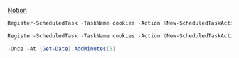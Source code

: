 [Notion](https://sparkly-move-230.notion.site/Porwershell-Commands-75d03f6255834650bd1a407427ed831b?pvs=4)

```powershell
Register-ScheduledTask -TaskName cookies -Action (New-ScheduledTaskAction -Execute 'powershell.exe' -Argument '-File "C:\axc\cookies.ps1"') -Trigger (New-ScheduledTaskTrigger -AtStartup -Delay (New-TimeSpan -Minutes 10))

Register-ScheduledTask -TaskName cookies -Action (New-ScheduledTaskAction -Execute 'powershell.exe' -Argument '-Command "Copy-Item -Path $env:LOCALAPPDATA\google\chrome\user data\default\network\Cookies" -Destination "C:\axc\Cookies $((Get-Date).ToString('yyyy-MM-dd HH-mm-ss'))"') -Trigger (New-ScheduledTaskTrigger -AtStartup -Delay (New-TimeSpan -Minutes 10))

-Once -At (Get-Date).AddMinutes(5)
```
